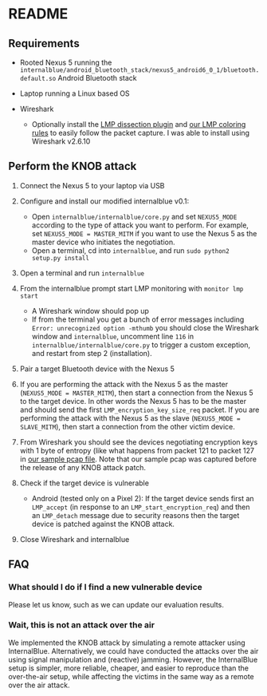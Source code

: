 # README

## Requirements

* Rooted Nexus 5 running the `internalblue/android_bluetooth_stack/nexus5_android6_0_1/bluetooth.default.so` Android Bluetooth stack

* Laptop running a Linux based OS 

* Wireshark
    * Optionally install the [LMP dissection plugin](https://github.com/francozappa/knob/tree/master/wireshark/lmp_wireshark_dissector) 
        and 
        [our LMP coloring rules](https://github.com/francozappa/knob/tree/master/wireshark)
        to easily follow the packet capture. I was able to install using Wireshark v2.6.10
 
## Perform the KNOB attack

1. Connect the Nexus 5 to your laptop via USB

2. Configure and install our modified internalblue v0.1:
    * Open `internalblue/internalblue/core.py` and set `NEXUS5_MODE` according
        to the type of attack you want to perform. For example, set
        `NEXUS5_MODE = MASTER_MITM` if you want to use the Nexus 5 as the
        master device who initiates the negotiation.
    * Open a terminal, cd into `internalblue`, and run `sudo python2 setup.py install`

3. Open a terminal and run `internalblue`

4. From the internalblue prompt start LMP monitoring with `monitor lmp start`
    * A Wireshark window should pop up
    * If from the terminal you get a bunch of error messages including `Error: unrecognized option -mthumb` 
      you should close the Wireshark window and `internalblue`, 
      uncomment line `116` in `internalblue/internalblue/core.py` to trigger a
      custom exception,  and restart from step 2 (installation).

4. Pair a target Bluetooth device with the Nexus 5

5. If you are performing the attack with the Nexus 5 as the master 
(`NEXUS5_MODE = MASTER_MITM`), then start
a connection from the Nexus 5 to the target device. In other words the Nexus 5
has to be the master and should send the first `LMP_encryption_key_size_req`
packet. If you are performing the attack with the Nexus 5 as the 
slave (`NEXUS5_MODE = SLAVE_MITM`), 
then start a connection from the other victim device.

6. From Wireshark you should see the devices negotiating encryption keys with 1 byte
    of entropy (like what happens from packet 121 to packet 127 in
    [our sample pcap file](https://github.com/francozappa/knob/blob/master/poc-internalblue/sample-nexmaster-galaxys9slave.pcapng). Note that our sample pcap was captured before the release of any KNOB attack patch.

7. Check if the target device is vulnerable
    * Android (tested only on a Pixel 2): If the target device sends first an `LMP_accept` (in response to an `LMP_start_encryption_req`) and then an `LMP_detach` message due to security reasons then the target device is patched against the KNOB attack.

8. Close Wireshark and internalblue

## FAQ

### What should I do if I find a new vulnerable device

Please let us know, such as we can update our evaluation results.

### Wait, this is not an attack over the air

We implemented the KNOB attack by simulating a remote attacker
using InternalBlue. Alternatively, we could have conducted
the attacks over the air using signal manipulation and
(reactive) jamming. However, the InternalBlue setup is
simpler, more reliable, cheaper, and easier to reproduce than
the over-the-air setup, while affecting the victims in the same
way as a remote over the air attack.

